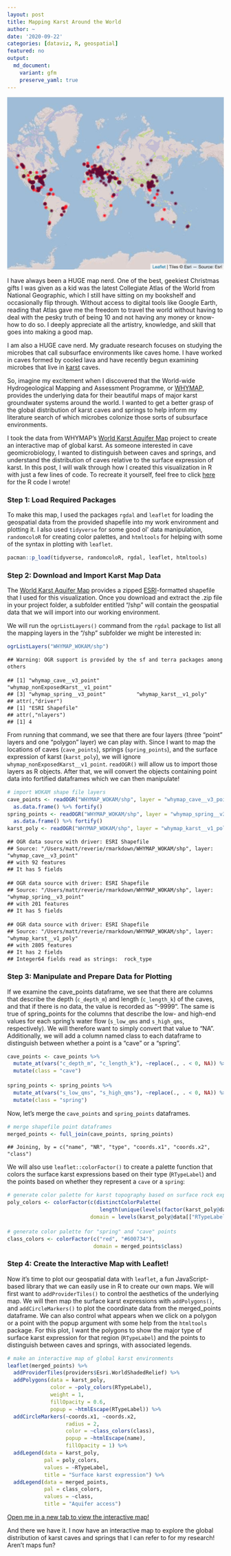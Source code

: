 ```yaml
---
layout: post
title: Mapping Karst Around the World
author: ~
date: '2020-09-22'
categories: [dataviz, R, geospatial]
featured: no
output:
  md_document:
    variant: gfm
    preserve_yaml: true
---
```


![](/images/karst_map_screenshot.png)

I have always been a HUGE map nerd. One of the best, geekiest Christmas
gifts I was given as a kid was the latest Collegiate Atlas of the World
from National Geographic, which I still have sitting on my bookshelf and
occasionally flip through. Without access to digital tools like Google
Earth, reading that Atlas gave me the freedom to travel the world
without having to deal with the pesky truth of being 10 and not having
any money or know-how to do so. I deeply appreciate all the artistry,
knowledge, and skill that goes into making a good map.

I am also a HUGE cave nerd. My graduate research focuses on studying the
microbes that call subsurface environments like caves home. I have
worked in caves formed by cooled lava and have recently begun examining
microbes that live in [karst](https://en.wikipedia.org/wiki/Karst)
caves.

So, imagine my excitement when I discovered that the World-wide
Hydrogeological Mapping and Assessment Programme, or
[WHYMAP](https://www.whymap.org/whymap/EN/Home/whymap_node.html),
provides the underlying data for their beautiful maps of major karst
groundwater systems around the world. I wanted to get a better grasp of
the global distribution of karst caves and springs to help inform my
literature search of which microbes colonize those sorts of subsurface
environments.

I took the data from WHYMAP’s [World Karst Aquifer
Map](https://produktcenter.bgr.de/terraCatalog/OpenSearch.do?search=ab3b15cb-a6c3-42ea-ae0c-0b417d698949&type=/Query/OpenSearch.do)
project to create an interactive map of global karst. As someone
interested in cave geomicrobiology, I wanted to distinguish between
caves and springs, and understand the distribution of caves relative to
the surface expression of karst. In this post, I will walk through how I
created this visualization in R with just a few lines of code. To
recreate it yourself, feel free to click
[here](https://github.com/mselensky/mselensky.github.io/blob/master/code/karst_map_script.R)
for the R code I wrote!

### Step 1: Load Required Packages

To make this map, I used the packages `rgdal` and `leaflet` for loading
the geospatial data from the provided shapefile into my work environment
and plotting it. I also used `tidyverse` for some good ol’ data
manipulation, `randomcoloR` for creating color palettes, and `htmltools`
for helping with some of the syntax in plotting with `leaflet`.

``` r
pacman::p_load(tidyverse, randomcoloR, rgdal, leaflet, htmltools)
```

### Step 2: Download and Import Karst Map Data

The [World Karst Aquifer
Map](https://produktcenter.bgr.de/terraCatalog/OpenSearch.do?search=ab3b15cb-a6c3-42ea-ae0c-0b417d698949&type=/Query/OpenSearch.do)
provides a zipped [ESRI](https://www.esri.com/en-us/home)-formatted
shapefile that I used for this visualization. Once you download and
extract the .zip file in your project folder, a subfolder entitled
“/shp” will contain the geospatial data that we will import into our
working environment.

We will run the `ogrListLayers()` command from the `rgdal` package to
list all the mapping layers in the “/shp” subfolder we might be
interested in:

``` r
ogrListLayers("WHYMAP_WOKAM/shp")
```

    ## Warning: OGR support is provided by the sf and terra packages among others

    ## [1] "whymap_cave__v3_point"            "whymap_nonExposedKarst__v1_point"
    ## [3] "whymap_spring__v3_point"          "whymap_karst__v1_poly"           
    ## attr(,"driver")
    ## [1] "ESRI Shapefile"
    ## attr(,"nlayers")
    ## [1] 4

From running that command, we see that there are four layers (three
“point” layers and one “polygon” layer) we can play with. Since I want
to map the locations of caves (`cave_points`), springs
(`spring_points`), and the surface expression of karst (`karst_poly`),
we will ignore `whymap_nonExposedKarst__v1_point`. `readOGR()` will
allow us to import those layers as R objects. After that, we will
convert the objects containing point data into fortified dataframes
which we can then manipulate!

``` r
# import WOKAM shape file layers 
cave_points <- readOGR("WHYMAP_WOKAM/shp", layer = "whymap_cave__v3_point") %>%
  as.data.frame() %>% fortify()
spring_points <- readOGR("WHYMAP_WOKAM/shp", layer = "whymap_spring__v3_point") %>%
  as.data.frame() %>% fortify()
karst_poly <- readOGR("WHYMAP_WOKAM/shp", layer = "whymap_karst__v1_poly")
```

    ## OGR data source with driver: ESRI Shapefile 
    ## Source: "/Users/matt/reverie/rmarkdown/WHYMAP_WOKAM/shp", layer: "whymap_cave__v3_point"
    ## with 92 features
    ## It has 5 fields

    ## OGR data source with driver: ESRI Shapefile 
    ## Source: "/Users/matt/reverie/rmarkdown/WHYMAP_WOKAM/shp", layer: "whymap_spring__v3_point"
    ## with 201 features
    ## It has 5 fields

    ## OGR data source with driver: ESRI Shapefile 
    ## Source: "/Users/matt/reverie/rmarkdown/WHYMAP_WOKAM/shp", layer: "whymap_karst__v1_poly"
    ## with 2805 features
    ## It has 2 fields
    ## Integer64 fields read as strings:  rock_type

### Step 3: Manipulate and Prepare Data for Plotting

If we examine the cave_points dataframe, we see that there are columns
that describe the depth (`c_depth_m`) and length (`c_length_k`) of the
caves, and that if there is no data, the value is recorded as “-9999”.
The same is true of spring_points for the columns that describe the low-
and high-end values for each spring’s water flow (`s_low_qms` and
`s_high_qms`, respectively). We will therefore want to simply convert
that value to “NA”. Additionally, we will add a column named class to
each dataframe to distinguish between whether a point is a “cave” or a
“spring”.

``` r
cave_points <- cave_points %>%
  mutate_at(vars("c_depth_m", "c_length_k"), ~replace(., . < 0, NA)) %>%
  mutate(class = "cave")

spring_points <- spring_points %>%
  mutate_at(vars("s_low_qms", "s_high_qms"), ~replace(., . < 0, NA)) %>%
  mutate(class = "spring")
```

Now, let’s merge the `cave_points` and `spring_points` dataframes.

``` r
# merge shapefile point dataframes
merged_points <- full_join(cave_points, spring_points)
```

    ## Joining, by = c("name", "NR", "type", "coords.x1", "coords.x2", "class")

We will also use `leaflet::colorFactor()` to create a palette function
that colors the surface karst expressions based on their type
(`RTypeLabel`) and the points based on whether they represent a `cave`
or a `spring`:

``` r
# generate color palette for karst topography based on surface rock expression
poly_colors <- colorFactor(c(distinctColorPalette(
                              length(unique(levels(factor(karst_poly@data[["RTypeLabel"]])))))), # ugly! 
                           domain = levels(karst_poly@data[["RTypeLabel"]]))

# generate color palette for "spring" and "cave" points
class_colors <- colorFactor(c("red", "#600734"), 
                            domain = merged_points$class)
```

### Step 4: Create the Interactive Map with Leaflet!

Now it’s time to plot our geospatial data with `leaflet`, a fun
JavaScript-based library that we can easily use in R to create our own
maps. We will first want to `addProviderTiles()` to control the
aesthetics of the underlying map. We will then map the surface karst
expressions with `addPolygons()`, and `addCircleMarkers()` to plot the
coordinate data from the merged_points dataframe. We can also control
what appears when we click on a polygon or a point with the popup
argument with some help from the `htmltools` package. For this plot, I
want the polygons to show the major type of surface karst expression for
that region (`RTypeLabel`) and the points to distinguish between caves
and springs, with associated legends.

``` r
# make an interactive map of global karst environments 
leaflet(merged_points) %>% 
  addProviderTiles(providers$Esri.WorldShadedRelief) %>%
  addPolygons(data = karst_poly, 
              color = ~poly_colors(RTypeLabel), 
              weight = 1, 
              fillOpacity = 0.6, 
              popup = ~htmlEscape(RTypeLabel)) %>%
  addCircleMarkers(~coords.x1, ~coords.x2, 
                   radius = 2, 
                   color = ~class_colors(class), 
                   popup = ~htmlEscape(name), 
                   fillOpacity = 1) %>%
  addLegend(data = karst_poly, 
            pal = poly_colors, 
            values = ~RTypeLabel, 
            title = "Surface karst expression") %>%
  addLegend(data = merged_points, 
            pal = class_colors,
            values = ~class,
            title = "Aquifer access")
```

[Open me in a new tab to view the interactive
map!](/images/karst-map.html)

And there we have it. I now have an interactive map to explore the
global distribution of karst caves and springs that I can refer to for
my research! Aren’t maps fun?
